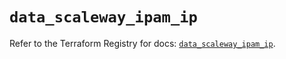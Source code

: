 # `data_scaleway_ipam_ip`

Refer to the Terraform Registry for docs: [`data_scaleway_ipam_ip`](https://registry.terraform.io/providers/scaleway/scaleway/2.42.1/docs/data-sources/ipam_ip).

